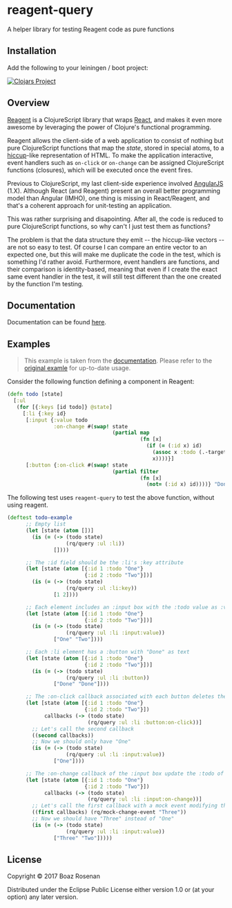 # reagent-query

A helper library for testing Reagent code as pure functions 

## Installation

Add the following to your leiningen / boot project:

[![Clojars Project](https://img.shields.io/clojars/v/brosenan/reagent-query.svg)](https://clojars.org/brosenan/reagent-query)

## Overview

[Reagent](http://reagent-project.github.io) is a ClojureScript library that wraps [React](https://reactjs.org), and makes it even more awesome by leveraging the power of
Clojure's functional programming.

Reagent allows the client-side of a web application to consist of nothing but pure ClojureScript functions that map the _state_, stored in special atoms,
to a [hiccup](https://github.com/weavejester/hiccup)-like representation of HTML.
To make the application interactive, event handlers such as `on-click` or `on-change` can be assigned ClojureScript functions (closures), 
which will be executed once the event fires.

Previous to ClojureScript, my last client-side experience involved [AngularJS](https://angularjs.org) (1.X).
Although React (and Reagent) present an overall better programming model than Angular (IMHO), one thing is missing in React/Reagent, 
and that's a coherent approach for unit-testing an application.

This was rather surprising and disapointing.
After all, the code is reduced to pure ClojureScript functions, so why can't I just test them as functions?

The problem is that the data structure they emit -- the hiccup-like vectors -- are not so easy to test.
Of course I can compare an entire vector to an expected one, but this will make me duplicate the code in the test, which is something I'd rather avoid.
Furthermore, event handlers are functions, and their comparison is identity-based, meaning that even if I create the exact same event handler in the test,
it will still test different than the one created by the function I'm testing.

## Documentation
Documentation can be found [here](https://brosenan.github.io/reagent-query/core.html).

## Examples
> This example is taken from the [documentation](https://brosenan.github.io/reagent-query/core.html).
> Please refer to the [original examle](https://brosenan.github.io/reagent-query/core.html#example) for up-to-date usage.

Consider the following function defining a component in Reagent:
```Clojure
(defn todo [state]
  [:ul
   (for [{:keys [id todo]} @state]
     [:li {:key id}
      [:input {:value todo
               :on-change #(swap! state
                                  (partial map
                                           (fn [x]
                                             (if (= (:id x) id)
                                               (assoc x :todo (.-target.value %))
                                               x))))}]
      [:button {:on-click #(swap! state
                                  (partial filter
                                           (fn [x]
                                             (not= (:id x) id))))} "Done"]])])
```


The following test uses `reagent-query` to test the above function, without using reagent.

```Clojure
(deftest todo-example
      ;; Empty list
      (let [state (atom [])]
        (is (= (-> (todo state)
                   (rq/query :ul :li))
               [])))

      ;; The :id field should be the :li's :key attribute
      (let [state (atom [{:id 1 :todo "One"}
                         {:id 2 :todo "Two"}])]
        (is (= (-> (todo state)
                   (rq/query :ul :li:key))
               [1 2])))

      ;; Each element includes an :input box with the :todo value as :value
      (let [state (atom [{:id 1 :todo "One"}
                         {:id 2 :todo "Two"}])]
        (is (= (-> (todo state)
                   (rq/query :ul :li :input:value))
               ["One" "Two"])))

      ;; Each :li element has a :button with "Done" as text
      (let [state (atom [{:id 1 :todo "One"}
                         {:id 2 :todo "Two"}])]
        (is (= (-> (todo state)
                   (rq/query :ul :li :button))
               ["Done" "Done"])))

      ;; The :on-click callback associated with each button deletes the respective entry in the atom
      (let [state (atom [{:id 1 :todo "One"}
                         {:id 2 :todo "Two"}])
            callbacks (-> (todo state)
                          (rq/query :ul :li :button:on-click))]
        ;; Let's call the second callback
        ((second callbacks))
        ;; Now we should only have "One"
        (is (= (-> (todo state)
                   (rq/query :ul :li :input:value))
               ["One"])))

      ;; The :on-change callback of the :input box update the :todo of that entry
      (let [state (atom [{:id 1 :todo "One"}
                         {:id 2 :todo "Two"}])
            callbacks (-> (todo state)
                          (rq/query :ul :li :input:on-change))]
        ;; Let's call the first callback with a mock event modifying the value to "Three"
        ((first callbacks) (rq/mock-change-event "Three"))
        ;; Now we should have "Three" instead of "One"
        (is (= (-> (todo state)
                   (rq/query :ul :li :input:value))
               ["Three" "Two"]))))
```

## License
Copyright © 2017 Boaz Rosenan

Distributed under the Eclipse Public License either version 1.0 or (at
your option) any later version.
